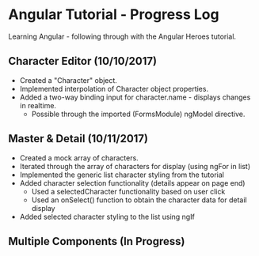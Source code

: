 # Angular Tutorial - Progress Log
Learning Angular - following through with the Angular Heroes tutorial.
## Character Editor (10/10/2017)
- Created a "Character" object.
- Implemented interpolation of Character object properties.
- Added a two-way binding input for character.name - displays changes in realtime.
  - Possible through the imported (FormsModule) ngModel directive.
## Master & Detail (10/11/2017)
- Created a mock array of characters.
- Iterated through the array of characters for display (using ngFor in list)
- Implemented the generic list character styling from the tutorial
- Added character selection functionality (details appear on page end)
  - Used a selectedCharacter functionality based on user click
  - Used an onSelect() function to obtain the character data for detail display
- Added selected character styling to the list using ngIf
## Multiple Components (In Progress)
